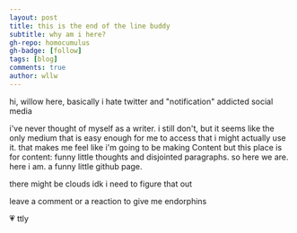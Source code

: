 ```yaml
---
layout: post
title: this is the end of the line buddy
subtitle: why am i here?
gh-repo: homocumulus
gh-badge: [follow]
tags: [blog]
comments: true
author: wllw
---
```

hi, willow here, basically i hate twitter and "notification" addicted social media

i've never thought of myself as a writer. i still don't, but it seems like the only medium that is easy enough for me to access that i might actually use it. that makes me feel like i'm going to be making Content but this place is for content: funny little thoughts and disjointed paragraphs. so here we are. here i am. a funny little github page.

there might be clouds idk i need to figure that out

leave a comment or a reaction to give me endorphins

💗 ttly
